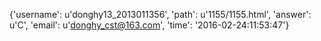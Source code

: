 {'username': u'donghy13_2013011356', 'path': u'1155/1155.html', 'answer': u'C', 'email': u'donghy_cst@163.com', 'time': '2016-02-24:11:53:47'}